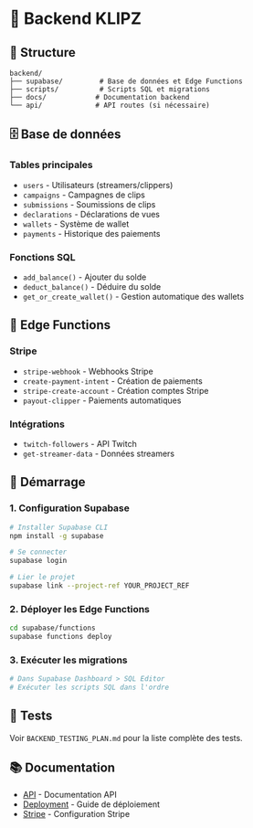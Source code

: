 # 🔧 Backend KLIPZ

## 📁 Structure

```
backend/
├── supabase/         # Base de données et Edge Functions
├── scripts/          # Scripts SQL et migrations
├── docs/            # Documentation backend
└── api/             # API routes (si nécessaire)
```

## 🗄️ Base de données

### Tables principales
- `users` - Utilisateurs (streamers/clippers)
- `campaigns` - Campagnes de clips
- `submissions` - Soumissions de clips
- `declarations` - Déclarations de vues
- `wallets` - Système de wallet
- `payments` - Historique des paiements

### Fonctions SQL
- `add_balance()` - Ajouter du solde
- `deduct_balance()` - Déduire du solde
- `get_or_create_wallet()` - Gestion automatique des wallets

## 🔄 Edge Functions

### Stripe
- `stripe-webhook` - Webhooks Stripe
- `create-payment-intent` - Création de paiements
- `stripe-create-account` - Création comptes Stripe
- `payout-clipper` - Paiements automatiques

### Intégrations
- `twitch-followers` - API Twitch
- `get-streamer-data` - Données streamers

## 🚀 Démarrage

### 1. Configuration Supabase
```bash
# Installer Supabase CLI
npm install -g supabase

# Se connecter
supabase login

# Lier le projet
supabase link --project-ref YOUR_PROJECT_REF
```

### 2. Déployer les Edge Functions
```bash
cd supabase/functions
supabase functions deploy
```

### 3. Exécuter les migrations
```bash
# Dans Supabase Dashboard > SQL Editor
# Exécuter les scripts SQL dans l'ordre
```

## 🧪 Tests

Voir `BACKEND_TESTING_PLAN.md` pour la liste complète des tests.

## 📚 Documentation

- [API](./API.md) - Documentation API
- [Deployment](./DEPLOYMENT.md) - Guide de déploiement
- [Stripe](./STRIPE_SETUP.md) - Configuration Stripe 
